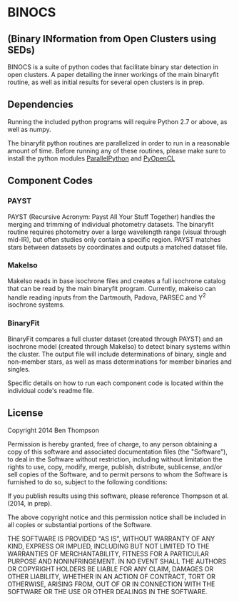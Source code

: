 BINOCS
======
(Binary INformation from Open Clusters using SEDs)
--------------------------------------------------

BINOCS is a suite of python codes that facilitate binary star detection in open clusters. A paper detailing the inner workings of the main binaryfit routine, as well as initial results for several open clusters is in prep.

Dependencies
------------

Running the included python programs will require Python 2.7 or above, as well as numpy.

The binaryfit python routines are parallelized in order to run in a reasonable amount of time. Before running any of these routines, please make sure to install the python modules [ParallelPython](http://parallelpython.com) and [PyOpenCL](http://mathema.tician.de/software/pyopencl/)

Component Codes
---------------

### PAYST

PAYST (Recursive Acronym: Payst All Your Stuff Together) handles the merging and trimming of individual photometry datasets. The binaryfit routine requires photometry over a large wavelength range (visual through mid-IR), but often studies only contain a specific region. PAYST matches stars between datasets by coordinates and outputs a matched dataset file.

### MakeIso

MakeIso reads in base isochrone files and creates a full isochrone catalog that can be read by the main binaryfit program. Currently, makeiso can handle reading inputs from the Dartmouth, Padova, PARSEC and Y<sup>2</sup> isochrone systems.

### BinaryFit

BinaryFit compares a full cluster dataset (created through PAYST) and an isochrone model (created through MakeIso) to detect binary systems within the cluster. The output file will include determinations of binary, single and non-member stars, as well as mass determinations for member binaries and singles.


Specific details on how to run each component code is located within the individual code's readme file.


License
-------

Copyright 2014 Ben Thompson

Permission is hereby granted, free of charge, to any person obtaining a copy of this software and associated documentation files (the "Software"), to deal in the Software without restriction, including without limitation the rights to use, copy, modify, merge, publish, distribute, sublicense, and/or sell copies of the Software, and to permit persons to whom the Software is furnished to do so, subject to the following conditions:

If you publish results using this software, please reference Thompson et al. (2014, in prep).

The above copyright notice and this permission notice shall be included in all copies or substantial portions of the Software.

THE SOFTWARE IS PROVIDED "AS IS", WITHOUT WARRANTY OF ANY KIND, EXPRESS OR IMPLIED, INCLUDING BUT NOT LIMITED TO THE WARRANTIES OF MERCHANTABILITY, FITNESS FOR A PARTICULAR PURPOSE AND NONINFRINGEMENT. IN NO EVENT SHALL THE AUTHORS OR COPYRIGHT HOLDERS BE LIABLE FOR ANY CLAIM, DAMAGES OR OTHER LIABILITY, WHETHER IN AN ACTION OF CONTRACT, TORT OR OTHERWISE, ARISING FROM, OUT OF OR IN CONNECTION WITH THE SOFTWARE OR THE USE OR OTHER DEALINGS IN THE SOFTWARE.

